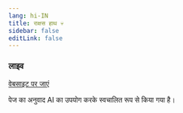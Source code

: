 ```yaml
---
lang: hi-IN
title: राक्षस हाथ 💀
sidebar: false
editLink: false
---
```


### लाइव

<sample src="https://zenrepublic.space/?realm=3" />

[वेबसाइट पर जाएं](https://zenrepublic.space/?realm=3)

पेज का अनुवाद AI का उपयोग करके स्वचालित रूप से किया गया है।